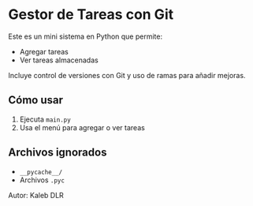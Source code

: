 # Gestor de Tareas con Git

Este es un mini sistema en Python que permite:

- Agregar tareas
- Ver tareas almacenadas

Incluye control de versiones con Git y uso de ramas para añadir mejoras.

## Cómo usar

1. Ejecuta `main.py`
2. Usa el menú para agregar o ver tareas

## Archivos ignorados

- `__pycache__/`
- Archivos `.pyc`

Autor: Kaleb DLR
